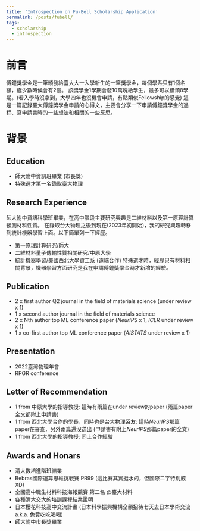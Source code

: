 ```yaml
---
title: 'Introspection on Fu-Bell Scholarship Application'
permalink: /posts/fubell/
tags:
  - scholarship
  - introspection
---
```


前言
======
傅鐘獎學金是一筆頒發給臺大大一入學新生的一筆獎學金，每個學系只有1個名額，極少數時候會有2個。
該獎學金1學期會發10萬塊給學生，最多可以續領8學期。(若入學時沒拿到，大學四年也沒機會申請，有點類似Fellowship的感覺)
這是一篇記錄臺大傅鐘獎學金申請的心得文，主要會分享一下申請傅鐘獎學金的過程、寫申請書時的一些想法和相關的一些反思。

背景
======
## Education
* 師大附中資訊班畢業 (市長獎)
* 特殊選才第一名錄取臺大物理
  
## Research Experience
師大附中資訊科學班畢業，在高中階段主要研究興趣是二維材料以及第一原理計算預測材料性質。
在錄取台大物理之後到現在(2023年初開始)，我的研究興趣轉移到統計機器學習上面。以下簡單列一下經歷。
* 第一原理計算研究/師大
* 二維材料量子傳輸性質相關研究/中原大學
* 統計機器學習/美國西北大學資工系 (遠端合作)
特殊選才時，經歷只有材料相關背景，機器學習方面研究是我在申請傅鐘獎學金時才新增的經驗。

## Publication
* 2 x first author Q2 journal in the field of materials science (under review x 1)
* 1 x second author journal in the field of materials science
* 2 x Nth author top ML conference paper (*NeurIPS* x 1, *ICLR* under review x 1)
* 1 x co-first author top ML conference paper (*AISTATS* under review x 1)

## Presentation
* 2022臺灣物理年會
* RPGR conference

## Letter of Recommendation
* 1 from 中原大學的指導教授: 這時有兩篇在under review的paper (兩篇paper全文都附上申請書)
* 1 from 西北大學合作的學長，同時也是台大物理系友: 這時*NeurIPS*那篇paper在審查，另外兩篇還沒送出 (申請書有附上*NeurIPS*那篇paper的全文)
* 1 from 西北大學的指導教授: 同上合作經驗

## Awards and Honars
* 清大數培進階班結業
* Bebras國際運算思維挑戰賽 PR99 (這比賽其實挺水的，但國際二字特別威XD)
* 全國高中職生材料科技海報競賽 第二名 @臺大材料
* 各種清大交大的培訓課程結業證明
* 日本櫻花科技高中交流計畫 (日本科學振興機構全額招待七天去日本學術交流 a.k.a. 免費吃吃喝喝)
* 師大附中市長獎畢業

